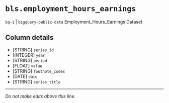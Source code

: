 # `bls.employment_hours_earnings`
`bq-1` | `bigquery-public-data`
Employment_Hours_Earnings Dataset

## Column details
* [STRING]    `series_id`
* [INTEGER]   `year`
* [STRING]    `period`
* [FLOAT]     `value`
* [STRING]    `footnote_codes`
* [DATE]      `date`
* [STRING]    `series_title`

-------------------------------------------------------------------------------
*Do not make edits above this line.*
